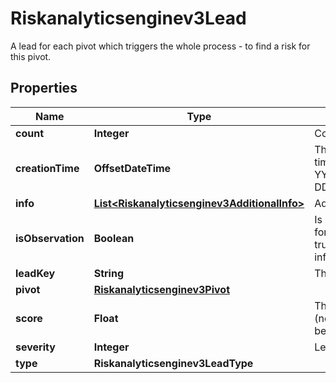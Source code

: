 

# Riskanalyticsenginev3Lead

A lead for each pivot which triggers the whole process - to find a risk for this pivot.

## Properties

| Name | Type | Description | Notes |
|------------ | ------------- | ------------- | -------------|
|**count** | **Integer** | Count of events. |  [optional] |
|**creationTime** | **OffsetDateTime** | The lead creation time in format YYYY-MM-DDTHH:mm:ss.sssZ. |  [optional] |
|**info** | [**List&lt;Riskanalyticsenginev3AdditionalInfo&gt;**](Riskanalyticsenginev3AdditionalInfo.md) | Additional info. |  [optional] |
|**isObservation** | **Boolean** | Is observation flag for the lead to set true based on lead information. |  [optional] |
|**leadKey** | **String** | The Lead Key name. |  [optional] |
|**pivot** | [**Riskanalyticsenginev3Pivot**](Riskanalyticsenginev3Pivot.md) |  |  [optional] |
|**score** | **Float** | The lead score (normalized score between 0 and 1). |  [optional] |
|**severity** | **Integer** | Lead severity. |  [optional] |
|**type** | **Riskanalyticsenginev3LeadType** |  |  [optional] |



